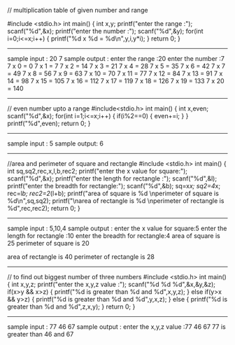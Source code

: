 // multiplication table of given number and range 

#include <stdio.h>
int main() {
    int x,y;
    printf("enter the range :");
    scanf("%d",&x);
    printf("enter the number :");
    scanf("%d",&y);
    for(int i=0;i<=x;i++)
    {
        printf("%d x %d = %d\n",y,i,y*i);
    }
    return 0;
}

------------------------------------------------------------------------------------------------

sample input : 20 7
sample output :
enter the range :20
enter the number :7
7 x 0 = 0
7 x 1 = 7
7 x 2 = 14
7 x 3 = 21
7 x 4 = 28
7 x 5 = 35
7 x 6 = 42
7 x 7 = 49
7 x 8 = 56
7 x 9 = 63
7 x 10 = 70
7 x 11 = 77
7 x 12 = 84
7 x 13 = 91
7 x 14 = 98
7 x 15 = 105
7 x 16 = 112
7 x 17 = 119
7 x 18 = 126
7 x 19 = 133
7 x 20 = 140

-------------------------------------------------------------------------------------

// even number upto a range 
#include<stdio.h>
int main()
{
    int x,even;
    scanf("%d",&x);
    for(int i=1;i<=x;i++)
    {
        if(i%2==0)
        {
            even+=i;
        }
    }
    printf("%d",even);
    return 0;
}

------------------------------------------------------------------------------------------
sample input : 5
sample output: 6

-------------------------------------------------------------------------------------------
//area and perimeter of square and rectangle
#include <stdio.h>
int main() {
    int sq,sq2,rec,x,l,b,rec2;
    printf("enter the x value for square:");
    scanf("%d",&x);
    printf("enter the length for rectangle :");
    scanf("%d",&l);
    printf("enter the breadth for rectangle:");
    scanf("%d",&b);
    sq=x*x;
    sq2=4*x;
    rec=l*b;
    rec2=2*(l+b);
    printf("area of square is %d \nperimeter of square is %d\n",sq,sq2);
    printf("\narea of rectangle is %d \nperimeter of rectangle is %d",rec,rec2);
    return 0;
}

----------------------------------------------------------------------------------------------
sample input : 5,10,4
sample output : 
enter the x value for square:5
enter the length for rectangle :10
enter the breadth for rectangle:4
area of square is 25 
perimeter of square is 20

area of rectangle is 40 
perimeter of rectangle is 28

-----------------------------------------------------------------------------------------------
// to find out biggest number of three numbers
#include <stdio.h>
int main() {
    int x,y,z;
    printf("enter the x,y,z value :");
    scanf("%d %d %d",&x,&y,&z);
    if(x>y && x>z)
    {
        printf("%d is greater than %d and %d",x,y,z);
    }
    else if(y>x && y>z)
    {
        printf("%d is greater than %d and %d",y,x,z);
    }
    else
    {
        printf("%d is greater than %d and %d",z,x,y);
    }
    return 0;
}

----------------------------------------------------------------------------------------------------
sample input : 77 46 67
sample output :
enter the x,y,z value :77 46 67
77 is greater than 46 and 67
